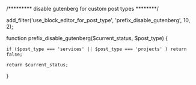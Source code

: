 

/********* disable gutenberg for custom post types ********/



add_filter('use_block_editor_for_post_type', 'prefix_disable_gutenberg', 10, 2);

function prefix_disable_gutenberg($current_status, $post_type)
{
    
    if ($post_type === 'services' || $post_type === 'projects' ) return false;
	
    return $current_status;
}
